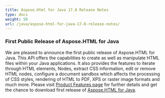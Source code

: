 ```yaml
---
title: Aspose.Html for Java 17.8 Release Notes
type: docs
weight: 50
url: /java/aspose-html-for-java-17-8-release-notes/
---
```


### **First Public Release of Aspose.HTML for Java**
We are pleased to announce the first public release of Aspose.HTML for Java. This API offers the capabilities to create as well as manipulate HTML files within your Java applications. It also provides the features to iterate through HTML elements, Nodes, extract CSS information, edit or remove HTML nodes, configure a document sandbox which affects the processing of CSS styles, rendering of HTML to PDF, XPS or raster image formats and much more. Please visit [Product Features page](/html/java/features-list/) for further details and get the chance to download first release of [Aspose.HTML for Java](https://downloads.aspose.com/html/java).






